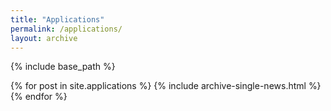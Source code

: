 ```yaml
---
title: "Applications"
permalink: /applications/
layout: archive
---
```

{% include base_path %}


{% for post in site.applications %}
  {% include archive-single-news.html %}
{% endfor %}
